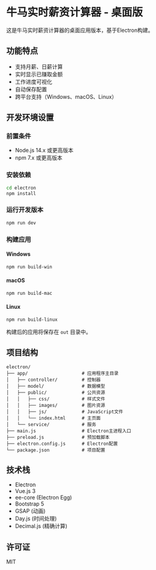 # 牛马实时薪资计算器 - 桌面版

这是牛马实时薪资计算器的桌面应用版本，基于Electron构建。

## 功能特点

- 支持月薪、日薪计算
- 实时显示已赚取金额
- 工作进度可视化
- 自动保存配置
- 跨平台支持（Windows、macOS、Linux）

## 开发环境设置

### 前置条件

- Node.js 14.x 或更高版本
- npm 7.x 或更高版本

### 安装依赖

```bash
cd electron
npm install
```

### 运行开发版本

```bash
npm run dev
```

### 构建应用

#### Windows

```bash
npm run build-win
```

#### macOS

```bash
npm run build-mac
```

#### Linux

```bash
npm run build-linux
```

构建后的应用将保存在 `out` 目录中。

## 项目结构

```
electron/
├── app/                    # 应用程序主目录
│   ├── controller/         # 控制器
│   ├── model/              # 数据模型
│   ├── public/             # 公共资源
│   │   ├── css/            # 样式文件
│   │   ├── images/         # 图片资源
│   │   ├── js/             # JavaScript文件
│   │   └── index.html      # 主页面
│   └── service/            # 服务
├── main.js                 # Electron主进程入口
├── preload.js              # 预加载脚本
├── electron.config.js      # Electron配置
└── package.json            # 项目配置
```

## 技术栈

- Electron
- Vue.js 3
- ee-core (Electron Egg)
- Bootstrap 5
- GSAP (动画)
- Day.js (时间处理)
- Decimal.js (精确计算)

## 许可证

MIT 